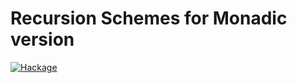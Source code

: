 # Recursion Schemes for Monadic version

[![Hackage](https://img.shields.io/hackage/v/monadic-recursion-schemes.svg)](https://hackage.haskell.org/package/monadic-recursion-schemes)

